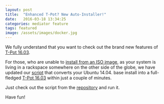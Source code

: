 ```yaml
---
layout: post
title:  "Enhanced T-Pot? New Auto-Installer!"
date:   2016-03-18 13:34:25
categories: mediator feature
tags: featured
image: /assets/images/docker.jpg
---
```



We fully understand that you want to check out the brand new features of [T-Pot 16.03](http://dtag-dev-sec.github.io/mediator/feature/2016/03/11/t-pot-16.03.html). 

For those, who are unable to [install from an ISO image](http://dtag-dev-sec.github.io/mediator/feature/2016/03/11/t-pot-16.03.html#prebuilt), as your system is living in a rackspace somewhere on the other side of the globe, we have updated our [script](https://github.com/dtag-dev-sec/t-pot-autoinstall) that converts your Ubuntu 14.04. base install into a full-fledged [T-Pot 16.03](http://dtag-dev-sec.github.io/mediator/feature/2016/03/11/t-pot-16.03.html) within just a couple of minutes.

Just check out the script from the [repository](https://github.com/dtag-dev-sec/t-pot-autoinstall)  and run it. 

Have fun!

